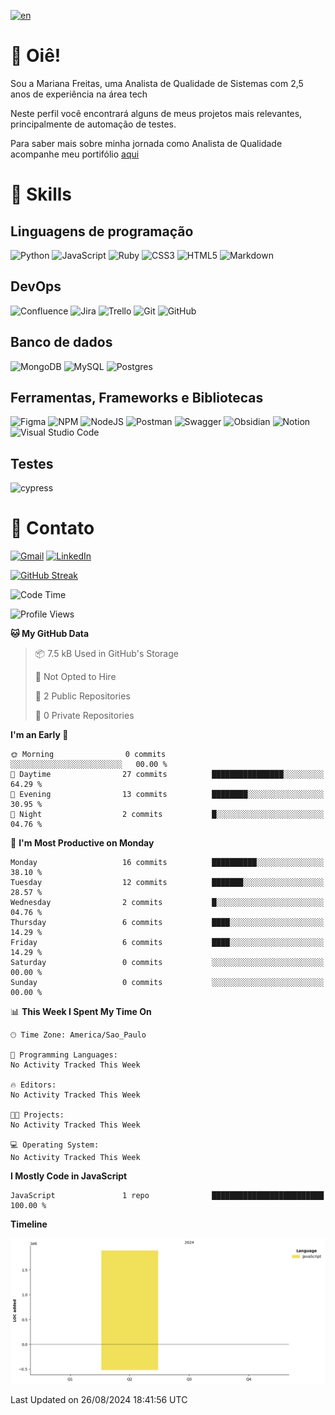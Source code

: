 [![en](https://img.shields.io/badge/lang-en-red.svg)](https://github.com/wxmariixw/wxmariixw/blob/main/README.en.md)
# :wave: Oiê!
Sou a Mariana Freitas, uma Analista de Qualidade de Sistemas com 2,5 anos de experiência na área tech

Neste perfil você encontrará alguns de meus projetos mais relevantes, principalmente de automação de testes.

Para saber mais sobre minha jornada como Analista de Qualidade acompanhe meu portifólio [aqui](https://www.notion.so/wxmariixw/Portif-lio-QA-2b4976b8ad0849809b0352e46f250b93)

# :wrench: Skills
## Linguagens de programação
![Python](https://img.shields.io/badge/python-3670A0?style=for-the-badge&logo=python&logoColor=ffdd54)
![JavaScript](https://img.shields.io/badge/javascript-%23323330.svg?style=for-the-badge&logo=javascript&logoColor=%23F7DF1E)
![Ruby](https://img.shields.io/badge/ruby-%23CC342D.svg?style=for-the-badge&logo=ruby&logoColor=white)
![CSS3](https://img.shields.io/badge/css3-%231572B6.svg?style=for-the-badge&logo=css3&logoColor=white)
![HTML5](https://img.shields.io/badge/html5-%23E34F26.svg?style=for-the-badge&logo=html5&logoColor=white)
![Markdown](https://img.shields.io/badge/markdown-%23000000.svg?style=for-the-badge&logo=markdown&logoColor=white)

## DevOps
![Confluence](https://img.shields.io/badge/confluence-%23172BF4.svg?style=for-the-badge&logo=confluence&logoColor=white)
![Jira](https://img.shields.io/badge/jira-%230A0FFF.svg?style=for-the-badge&logo=jira&logoColor=white)
![Trello](https://img.shields.io/badge/Trello-%23026AA7.svg?style=for-the-badge&logo=Trello&logoColor=white)
![Git](https://img.shields.io/badge/git-%23F05033.svg?style=for-the-badge&logo=git&logoColor=white)
![GitHub](https://img.shields.io/badge/github-%23121011.svg?style=for-the-badge&logo=github&logoColor=white)

## Banco de dados
![MongoDB](https://img.shields.io/badge/MongoDB-%234ea94b.svg?style=for-the-badge&logo=mongodb&logoColor=white)
![MySQL](https://img.shields.io/badge/mysql-4479A1.svg?style=for-the-badge&logo=mysql&logoColor=white)
![Postgres](https://img.shields.io/badge/postgres-%23316192.svg?style=for-the-badge&logo=postgresql&logoColor=white)

## Ferramentas, Frameworks e Bibliotecas
![Figma](https://img.shields.io/badge/figma-%23F24E1E.svg?style=for-the-badge&logo=figma&logoColor=white)
![NPM](https://img.shields.io/badge/NPM-%23CB3837.svg?style=for-the-badge&logo=npm&logoColor=white)
![NodeJS](https://img.shields.io/badge/node.js-6DA55F?style=for-the-badge&logo=node.js&logoColor=white)
![Postman](https://img.shields.io/badge/Postman-FF6C37?style=for-the-badge&logo=postman&logoColor=white)
![Swagger](https://img.shields.io/badge/-Swagger-%23Clojure?style=for-the-badge&logo=swagger&logoColor=white)
![Obsidian](https://img.shields.io/badge/Obsidian-%23483699.svg?style=for-the-badge&logo=obsidian&logoColor=white)
![Notion](https://img.shields.io/badge/Notion-%23000000.svg?style=for-the-badge&logo=notion&logoColor=white)
![Visual Studio Code](https://img.shields.io/badge/Visual%20Studio%20Code-0078d7.svg?style=for-the-badge&logo=visual-studio-code&logoColor=white)



## Testes
![cypress](https://img.shields.io/badge/-cypress-%23E5E5E5?style=for-the-badge&logo=cypress&logoColor=058a5e)

# :e-mail: Contato
[![Gmail](https://img.shields.io/badge/Gmail-D14836?style=for-the-badge&logo=gmail&logoColor=white)](mailto:marisftsabreu@gmail.com)
[![LinkedIn](https://img.shields.io/badge/linkedin-%230077B5.svg?style=for-the-badge&logo=linkedin&logoColor=white)](https://www.linkedin.com/in/mariana-freitas-qa/)

[![GitHub Streak](https://streak-stats.demolab.com?user=wxmariixw&theme=dracula&hide_border=true&border_radius=10&exclude_days=Sun%2CSat&hide_longest_streak=true)](https://git.io/streak-stats)

<!--START_SECTION:waka-->
![Code Time](http://img.shields.io/badge/Code%20Time-1%20hr%202%20mins-blue)

![Profile Views](http://img.shields.io/badge/Profile%20Views-0-blue)

**🐱 My GitHub Data** 

> 📦 7.5 kB Used in GitHub's Storage 
 > 
> 🚫 Not Opted to Hire
 > 
> 📜 2 Public Repositories 
 > 
> 🔑 0 Private Repositories 
 > 
**I'm an Early 🐤** 

```text
🌞 Morning                0 commits           ░░░░░░░░░░░░░░░░░░░░░░░░░   00.00 % 
🌆 Daytime                27 commits          ████████████████░░░░░░░░░   64.29 % 
🌃 Evening                13 commits          ████████░░░░░░░░░░░░░░░░░   30.95 % 
🌙 Night                  2 commits           █░░░░░░░░░░░░░░░░░░░░░░░░   04.76 % 
```
📅 **I'm Most Productive on Monday** 

```text
Monday                   16 commits          ██████████░░░░░░░░░░░░░░░   38.10 % 
Tuesday                  12 commits          ███████░░░░░░░░░░░░░░░░░░   28.57 % 
Wednesday                2 commits           █░░░░░░░░░░░░░░░░░░░░░░░░   04.76 % 
Thursday                 6 commits           ████░░░░░░░░░░░░░░░░░░░░░   14.29 % 
Friday                   6 commits           ████░░░░░░░░░░░░░░░░░░░░░   14.29 % 
Saturday                 0 commits           ░░░░░░░░░░░░░░░░░░░░░░░░░   00.00 % 
Sunday                   0 commits           ░░░░░░░░░░░░░░░░░░░░░░░░░   00.00 % 
```


📊 **This Week I Spent My Time On** 

```text
🕑︎ Time Zone: America/Sao_Paulo

💬 Programming Languages: 
No Activity Tracked This Week

🔥 Editors: 
No Activity Tracked This Week

🐱‍💻 Projects: 
No Activity Tracked This Week

💻 Operating System: 
No Activity Tracked This Week
```

**I Mostly Code in JavaScript** 

```text
JavaScript               1 repo              █████████████████████████   100.00 % 
```



**Timeline**

![Lines of Code chart](https://raw.githubusercontent.com/wxmariixw/wxmariixw/main/assets/bar_graph.png)


 Last Updated on 26/08/2024 18:41:56 UTC
<!--END_SECTION:waka-->